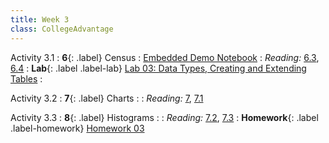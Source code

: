 ```yaml
---
title: Week 3
class: CollegeAdvantage
---
```


Activity 3.1
: **6**{: .label} Census
: [Embedded Demo Notebook](https://inclusionbridgedshub.com/hub/user-redirect/git-pull?repo=https%3A%2F%2Fgithub.com%2FInclusion-Bridge%2F2023-DS-College-Advanatge&branch=main&urlpath=tree%2F2023-DS-College-Advanatge%2Flec+notebooks%2Flec06.ipynb)
: _Reading:_ [6.3](https://inferentialthinking.com/chapters/06/3/Example_Population_Trends.html), [6.4](https://inferentialthinking.com/chapters/06/4/Example_Sex_Ratios.html)
: **Lab**{: .label .label-lab} [Lab 03: Data Types, Creating and Extending Tables](https://inclusionbridgedshub.com/hub/user-redirect/git-pull?repo=https%3A%2F%2Fgithub.com%2FInclusion-Bridge%2F2023-DS-College-Advanatge&branch=main&urlpath=tree%2F2023-DS-College-Advanatge%2Fmaterials%2Flab03%2Fstudent%2Flab03.ipynb)
: <!--[Lab 03 Worksheet](#)-->

Activity 3.2
: **7**{: .label} Charts
: <!--[Slides](#) &#8226; [Demos](#) &#8226; [Video](#)-->
: _Reading:_ [7](https://inferentialthinking.com/chapters/07/Visualization.html), [7.1](https://inferentialthinking.com/chapters/07/1/Visualizing_Categorical_Distributions.html)

Activity 3.3
: **8**{: .label} Histograms
: <!--[Slides](#) &#8226; [Demos](#) &#8226; [Video](#)-->
: _Reading:_ [7.2](https://inferentialthinking.com/chapters/07/2/Visualizing_Numerical_Distributions.html), [7.3](https://inferentialthinking.com/chapters/07/3/Overlaid_Graphs.html)
: **Homework**{: .label .label-homework} [Homework 03](https://inclusionbridgedshub.com/hub/user-redirect/git-pull?repo=https%3A%2F%2Fgithub.com%2FInclusion-Bridge%2F2023-DS-College-Advanatge&branch=main&urlpath=tree%2F2023-DS-College-Advanatge%2Fmaterials%2Fhw03%2Fstudent%2Fhw03.ipynb)
